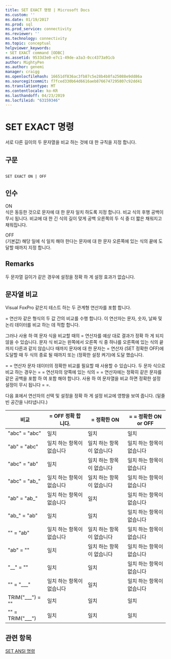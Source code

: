 ```yaml
---
title: SET EXACT 명령 | Microsoft Docs
ms.custom: ''
ms.date: 01/19/2017
ms.prod: sql
ms.prod_service: connectivity
ms.reviewer: ''
ms.technology: connectivity
ms.topic: conceptual
helpviewer_keywords:
- SET EXACT command [ODBC]
ms.assetid: 9533d3e0-e7c1-49de-a3a3-0cc4373a91cb
author: MightyPen
ms.author: genemi
manager: craigg
ms.openlocfilehash: 16651df836ac3fb87c5e28b4b8fa25088e9dd86a
ms.sourcegitcommit: f7fced330b64d6616aeb8766747295807c92dd41
ms.translationtype: MT
ms.contentlocale: ko-KR
ms.lasthandoff: 04/23/2019
ms.locfileid: "63159346"
---
```

# <a name="set-exact-command"></a>SET EXACT 명령
서로 다른 길이의 두 문자열을 비교 하는 것에 대 한 규칙을 지정 합니다.  
  
## <a name="syntax"></a>구문  
  
```  
  
SET EXACT ON | OFF  
```  
  
## <a name="arguments"></a>인수  
 ON  
 식은 동등한 것으로 문자에 대 한 문자 일치 하도록 지정 합니다. 비교 식의 후행 공백이 무시 됩니다. 비교에 대 한 긴 식의 길이 맞게 공백 오른쪽의 두 식 중 더 짧은 채워지고 채워집니다.  
  
 OFF  
 (기본값) 해당 일에 식 일치 해야 한다는 문자에 대 한 문자 오른쪽에 있는 식의 끝에 도달할 때까지 지정 합니다.  
  
## <a name="remarks"></a>Remarks  
 두 문자열 길이가 같은 경우에 설정을 정확 하 게 설정 효과가 없습니다.  
  
## <a name="string-comparisons"></a>문자열 비교  
 Visual FoxPro 같은지 테스트 하는 두 관계형 연산자를 포함 합니다.  
  
 = 연산자 같은 형식의 두 값 간의 비교를 수행 합니다. 이 연산자는 문자, 숫자, 날짜 및 논리 데이터를 비교 하는 데 적합 합니다.  
  
 그러나 사용 하 여 문자 식을 비교할 때의 = 연산자를 예상 대로 결과가 정확 하 게 되지 않을 수 있습니다. 문자 식 비교는 왼쪽에서 오른쪽 식 중 하나를 오른쪽에 있는 식의 끝까지 다른과 같지 않습니다 때까지 문자에 대 한 문자는 = 연산자 (SET 정확한 OFF)에 도달할 때 두 식의 종료 될 때까지 또는 (정확한 설정 켜기)에 도달 했습니다.  
  
 = = 연산자 문자 데이터의 정확한 비교를 필요할 때 사용할 수 있습니다. 두 문자 식으로 비교 하는 경우는 = = 연산자의 양쪽에 있는 식의 = = 연산자에는 정확히 같은 문자를 같은 공백을 포함 하 여 포함 해야 합니다. 사용 하 여 문자열을 비교 하면 정확한 설정 설정이 무시 됩니다 = =.  
  
 다음 표에서 연산자의 선택 및 설정을 정확 하 게 설정 비교에 영향을 보여 줍니다. (밑줄 빈 공간을 나타냅니다.)  
  
|비교|= OFF 정확 합니다.|= 정확한 ON|= = 정확한 ON or OFF|  
|----------------|------------------|-----------------|--------------------------|  
|"abc" = "abc"|일치|일치|일치|  
|"ab" = "abc"|일치 하는 항목이 없습니다|일치 하는 항목이 없습니다|일치 하는 항목이 없습니다|  
|"abc" = "ab"|일치|일치 하는 항목이 없습니다|일치 하는 항목이 없습니다|  
|"abc" = "ab_"|일치 하는 항목이 없습니다|일치 하는 항목이 없습니다|일치 하는 항목이 없습니다|  
|"ab" = "ab_"|일치 하는 항목이 없습니다|일치|일치 하는 항목이 없습니다|  
|"ab_" = "ab"|일치|일치|일치 하는 항목이 없습니다|  
|"" = "ab"|일치 하는 항목이 없습니다|일치 하는 항목이 없습니다|일치 하는 항목이 없습니다|  
|"ab" = ""|일치|일치 하는 항목이 없습니다|일치 하는 항목이 없습니다|  
|"__" = ""|일치|일치|일치 하는 항목이 없습니다|  
|"" = "___"|일치 하는 항목이 없습니다|일치|일치 하는 항목이 없습니다|  
|TRIM("___") = ""|일치|일치|일치|  
|"" = TRIM("___")|일치|일치|일치|  
  
## <a name="see-also"></a>관련 항목  
 [SET ANSI 명령](../../odbc/microsoft/set-ansi-command.md)
